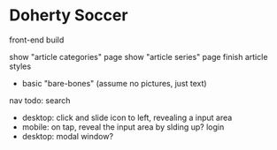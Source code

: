 # Doherty Soccer
front-end build

show "article categories" page
show "article series" page
finish article styles
- basic "bare-bones" (assume no pictures, just text)

nav todo:
search
- desktop: click and slide icon to left, revealing a input area
- mobile: on tap, reveal the input area by slding up?
login
- desktop: modal window?